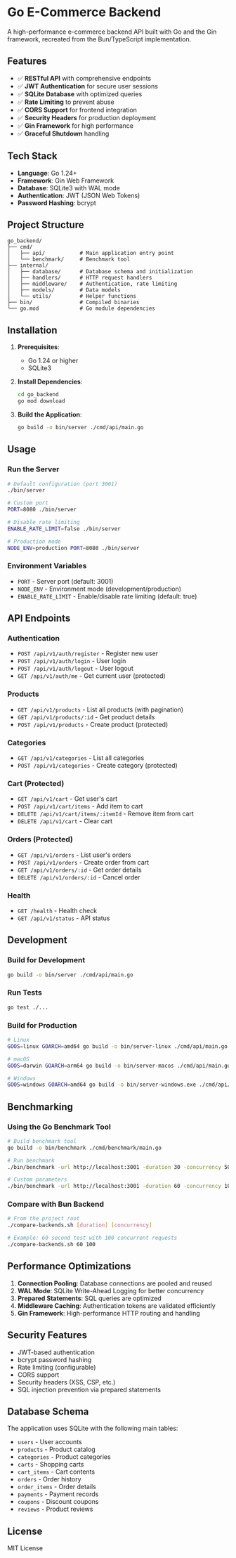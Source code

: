 # Go E-Commerce Backend

A high-performance e-commerce backend API built with Go and the Gin framework, recreated from the Bun/TypeScript implementation.

## Features

- ✅ **RESTful API** with comprehensive endpoints
- ✅ **JWT Authentication** for secure user sessions
- ✅ **SQLite Database** with optimized queries
- ✅ **Rate Limiting** to prevent abuse
- ✅ **CORS Support** for frontend integration
- ✅ **Security Headers** for production deployment
- ✅ **Gin Framework** for high performance
- ✅ **Graceful Shutdown** handling

## Tech Stack

- **Language**: Go 1.24+
- **Framework**: Gin Web Framework
- **Database**: SQLite3 with WAL mode
- **Authentication**: JWT (JSON Web Tokens)
- **Password Hashing**: bcrypt

## Project Structure

```
go_backend/
├── cmd/
│   ├── api/           # Main application entry point
│   └── benchmark/     # Benchmark tool
├── internal/
│   ├── database/      # Database schema and initialization
│   ├── handlers/      # HTTP request handlers
│   ├── middleware/    # Authentication, rate limiting
│   ├── models/        # Data models
│   └── utils/         # Helper functions
├── bin/               # Compiled binaries
└── go.mod             # Go module dependencies
```

## Installation

1. **Prerequisites**:
   - Go 1.24 or higher
   - SQLite3

2. **Install Dependencies**:
   ```bash
   cd go_backend
   go mod download
   ```

3. **Build the Application**:
   ```bash
   go build -o bin/server ./cmd/api/main.go
   ```

## Usage

### Run the Server

```bash
# Default configuration (port 3001)
./bin/server

# Custom port
PORT=8080 ./bin/server

# Disable rate limiting
ENABLE_RATE_LIMIT=false ./bin/server

# Production mode
NODE_ENV=production PORT=8080 ./bin/server
```

### Environment Variables

- `PORT` - Server port (default: 3001)
- `NODE_ENV` - Environment mode (development/production)
- `ENABLE_RATE_LIMIT` - Enable/disable rate limiting (default: true)

## API Endpoints

### Authentication
- `POST /api/v1/auth/register` - Register new user
- `POST /api/v1/auth/login` - User login
- `POST /api/v1/auth/logout` - User logout
- `GET /api/v1/auth/me` - Get current user (protected)

### Products
- `GET /api/v1/products` - List all products (with pagination)
- `GET /api/v1/products/:id` - Get product details
- `POST /api/v1/products` - Create product (protected)

### Categories
- `GET /api/v1/categories` - List all categories
- `POST /api/v1/categories` - Create category (protected)

### Cart (Protected)
- `GET /api/v1/cart` - Get user's cart
- `POST /api/v1/cart/items` - Add item to cart
- `DELETE /api/v1/cart/items/:itemId` - Remove item from cart
- `DELETE /api/v1/cart` - Clear cart

### Orders (Protected)
- `GET /api/v1/orders` - List user's orders
- `POST /api/v1/orders` - Create order from cart
- `GET /api/v1/orders/:id` - Get order details
- `DELETE /api/v1/orders/:id` - Cancel order

### Health
- `GET /health` - Health check
- `GET /api/v1/status` - API status

## Development

### Build for Development
```bash
go build -o bin/server ./cmd/api/main.go
```

### Run Tests
```bash
go test ./...
```

### Build for Production
```bash
# Linux
GOOS=linux GOARCH=amd64 go build -o bin/server-linux ./cmd/api/main.go

# macOS
GOOS=darwin GOARCH=arm64 go build -o bin/server-macos ./cmd/api/main.go

# Windows
GOOS=windows GOARCH=amd64 go build -o bin/server-windows.exe ./cmd/api/main.go
```

## Benchmarking

### Using the Go Benchmark Tool
```bash
# Build benchmark tool
go build -o bin/benchmark ./cmd/benchmark/main.go

# Run benchmark
./bin/benchmark -url http://localhost:3001 -duration 30 -concurrency 50

# Custom parameters
./bin/benchmark -url http://localhost:3001 -duration 60 -concurrency 100 -warmup 10
```

### Compare with Bun Backend
```bash
# From the project root
./compare-backends.sh [duration] [concurrency]

# Example: 60 second test with 100 concurrent requests
./compare-backends.sh 60 100
```

## Performance Optimizations

1. **Connection Pooling**: Database connections are pooled and reused
2. **WAL Mode**: SQLite Write-Ahead Logging for better concurrency
3. **Prepared Statements**: SQL queries are optimized
4. **Middleware Caching**: Authentication tokens are validated efficiently
5. **Gin Framework**: High-performance HTTP routing and handling

## Security Features

- JWT-based authentication
- bcrypt password hashing
- Rate limiting (configurable)
- CORS support
- Security headers (XSS, CSP, etc.)
- SQL injection prevention via prepared statements

## Database Schema

The application uses SQLite with the following main tables:
- `users` - User accounts
- `products` - Product catalog
- `categories` - Product categories
- `carts` - Shopping carts
- `cart_items` - Cart contents
- `orders` - Order history
- `order_items` - Order details
- `payments` - Payment records
- `coupons` - Discount coupons
- `reviews` - Product reviews

## License

MIT License
